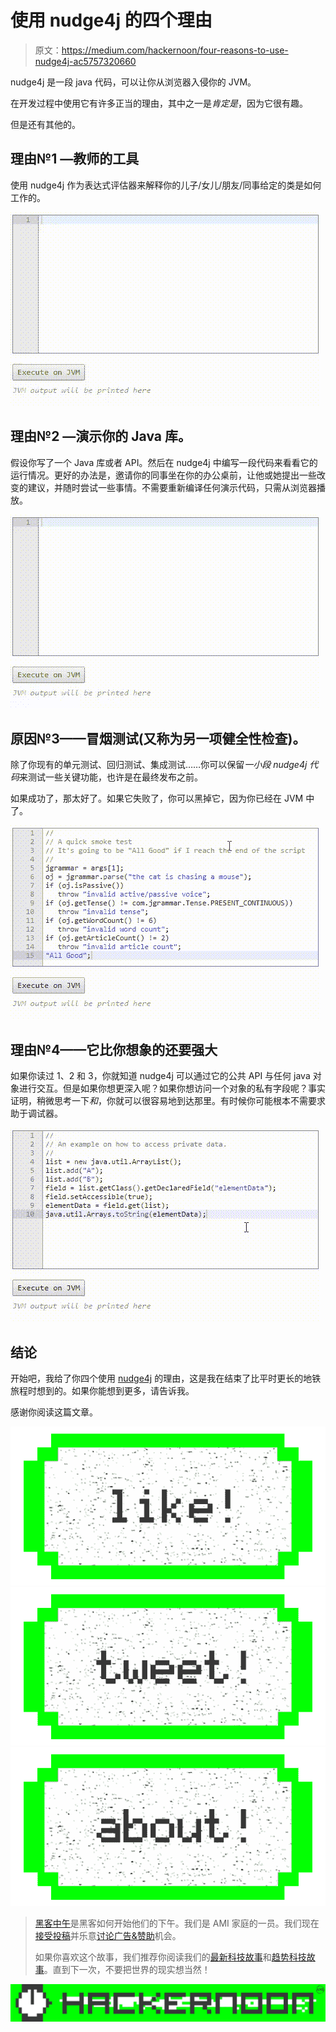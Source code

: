 # 使用 nudge4j 的四个理由

> 原文：<https://medium.com/hackernoon/four-reasons-to-use-nudge4j-ac5757320660>

nudge4j 是一段 java 代码，可以让你从浏览器入侵你的 JVM。

在开发过程中使用它有许多正当的理由，其中之一是*肯定是*，因为它很有趣。

但是还有其他的。

## 理由№1 —教师的工具

使用 nudge4j 作为表达式评估器来解释你的儿子/女儿/朋友/同事给定的类是如何工作的。

![](img/46989410c5b4ac6d6e97ba328b421ba9.png)

## 理由№2 —演示你的 Java 库。

假设你写了一个 Java 库或者 API。然后在 nudge4j 中编写一段代码来看看它的运行情况。更好的办法是，邀请你的同事坐在你的办公桌前，让他或她提出一些改变的建议，并随时尝试一些事情。不需要重新编译任何演示代码，只需从浏览器播放。

![](img/0c102028d128749dbeac2ed1fe885dea.png)

## 原因№3——冒烟测试(又称为另一项健全性检查)。

除了你现有的单元测试、回归测试、集成测试……你可以保留*一小段 nudge4j 代码*来测试一些关键功能，也许是在最终发布之前。

如果成功了，那太好了。如果它失败了，你可以黑掉它，因为你已经在 JVM 中了。

![](img/d033533e3c2cfbf5de7983d84464c99f.png)

## 理由№4——它比你想象的还要强大

如果你读过 1、2 和 3，你就知道 nudge4j 可以通过它的公共 API 与任何 java 对象进行交互。但是如果你想更深入呢？如果你想访问一个对象的私有字段呢？事实证明，稍微思考一下*和*，你就可以很容易地到达那里。有时候你可能根本不需要求助于调试器。

![](img/88d18015c5e0f178592b27f32004c6cd.png)

## 结论

开始吧，我给了你四个使用 [nudge4j](http://lorenzoongithub.github.io/nudge4j/) 的理由，这是我在结束了比平时更长的地铁旅程时想到的。如果你能想到更多，请告诉我。

感谢你阅读这篇文章。

[![](img/50ef4044ecd4e250b5d50f368b775d38.png)](http://bit.ly/HackernoonFB)[![](img/979d9a46439d5aebbdcdca574e21dc81.png)](https://goo.gl/k7XYbx)[![](img/2930ba6bd2c12218fdbbf7e02c8746ff.png)](https://goo.gl/4ofytp)

> [黑客中午](http://bit.ly/Hackernoon)是黑客如何开始他们的下午。我们是 AMI 家庭的一员。我们现在[接受投稿](http://bit.ly/hackernoonsubmission)并乐意[讨论广告&赞助](mailto:partners@amipublications.com)机会。
> 
> 如果你喜欢这个故事，我们推荐你阅读我们的[最新科技故事](http://bit.ly/hackernoonlatestt)和[趋势科技故事](https://hackernoon.com/trending)。直到下一次，不要把世界的现实想当然！

![](img/be0ca55ba73a573dce11effb2ee80d56.png)